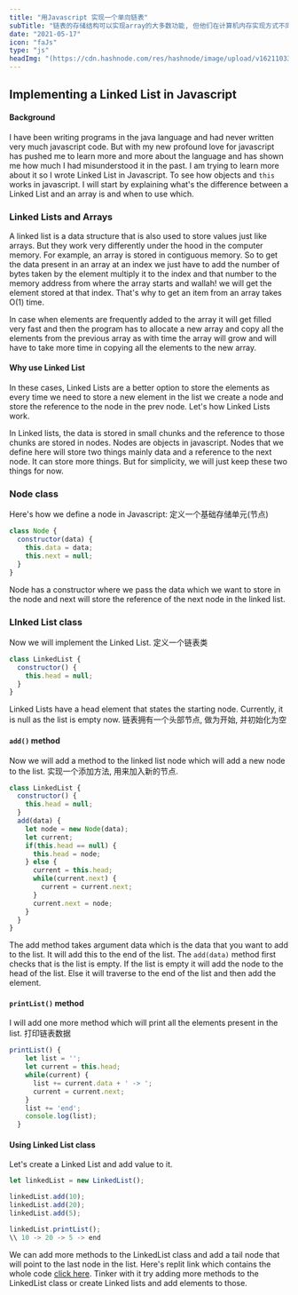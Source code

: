 ```yaml
---
title: "用Javascript 实现一个单向链表"
subTitle: "链表的存储结构可以实现array的大多数功能, 但他们在计算机内存实现方式不同, 数组的存储是连续的, 使用索引值来直接获取数据, 我们将多种元素, 所以获取数组内的值为O(1), 非常快, 而链表在查询时比较慢, 但插入和移除的速度非常快"
date: "2021-05-17"
icon: "faJs"
type: "js"
headImg: "(https://cdn.hashnode.com/res/hashnode/image/upload/v1621103320118/ufcmMcwN_.jpeg?w=1600&h=840&fit=crop&crop=entropy&auto=compress"
---
```


## Implementing a Linked List in Javascript

#### Background

I have been writing programs in the java language and had never written very much javascript code. But with my new profound love for javascript has pushed me to learn more and more about the language and has shown me how much I had misunderstood it in the past. I am trying to learn more about it so I wrote Linked List in Javascript. To see how objects and `this` works in javascript. I will start by explaining what's the difference between a Linked List and an array is and when to use which.

### Linked Lists and Arrays

A linked list is a data structure that is also used to store values just like arrays. But they work very differently under the hood in the computer memory. For example, an array is stored in contiguous memory. So to get the data present in an array at an index we just have to add the number of bytes taken by the element multiply it to the index and that number to the memory address from where the array starts and wallah! we will get the element stored at that index. That's why to get an item from an array takes O(1) time.

In case when elements are frequently added to the array it will get filled very fast and then the program has to allocate a new array and copy all the elements from the previous array as with time the array will grow and will have to take more time in copying all the elements to the new array.

#### Why use Linked List

In these cases, Linked Lists are a better option to store the elements as every time we need to store a new element in the list we create a node and store the reference to the node in the prev node. Let's how Linked Lists work.

In Linked lists, the data is stored in small chunks and the reference to those chunks are stored in nodes. Nodes are objects in javascript. Nodes that we define here will store two things mainly data and a reference to the next node. It can store more things. But for simplicity, we will just keep these two things for now.

### Node class

Here's how we define a node in Javascript:
定义一个基础存储单元(节点)

```js
class Node {
  constructor(data) {
    this.data = data;
    this.next = null; 
  }
}
```

Node has a constructor where we pass the data which we want to store in the node and next will store the reference of the next node in the linked list.

### LInked List class

Now we will implement the Linked List.
定义一个链表类

```js
class LinkedList {
  constructor() {
    this.head = null;
  }
}
```

Linked Lists have a head element that states the starting node. Currently, it is null as the list is empty now.
链表拥有一个头部节点, 做为开始, 并初始化为空

#### `add()` method

Now we will add a method to the linked list node which will add a new node to the list.
实现一个添加方法, 用来加入新的节点.

```js
class LinkedList {
  constructor() {
    this.head = null;
  }
  add(data) {
    let node = new Node(data);
    let current;
    if(this.head == null) {
      this.head = node;
    } else {
      current = this.head;
      while(current.next) {
        current = current.next;
      }
      current.next = node;
    }
  }
}
```

The add method takes argument data which is the data that you want to add to the list. It will add this to the end of the list. The `add(data)` method first checks that is the list is empty. If the list is empty it will add the node to the head of the list. Else it will traverse to the end of the list and then add the element.

#### `printList()` method

I will add one more method which will print all the elements present in the list.
打印链表数据

```js
printList() {
    let list = '';
    let current = this.head;
    while(current) {
      list += current.data + ' -> ';
      current = current.next;
    }
    list += 'end';
    console.log(list);
  }
```

#### Using Linked List class

Let's create a Linked List and add value to it.

```js
let linkedList = new LinkedList();

linkedList.add(10);
linkedList.add(20);
linkedList.add(5);

linkedList.printList();
\\ 10 -> 20 -> 5 -> end
```

We can add more methods to the LinkedList class and add a tail node that will point to the last node in the list. Here's replit link which contains the whole code [click here](https://replit.com/@yashwant9263/linkedlist#index.js). Tinker with it try adding more methods to the LinkedList class or create Linked lists and add elements to those.